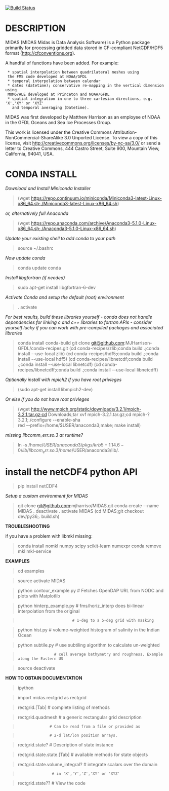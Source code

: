 [![Build Status](https://travis-ci.org/mjharriso/MIDAS.svg?branch=master)](https://travis-ci.org/mjharriso/MIDAS)

# DESCRIPTION

 MIDAS (MIDAS Midas is Data Analysis Software)
 is a Python package primarily for processing
 gridded data stored in CF-compliant NetCDF/HDF5 format
 (http://cfconventions.org).

 A handful of functions have been added.
 For example:

     * spatial interpolation between quadrilateral meshes using
     the FMS code developed at NOAA/GFDL
     * temporal interpolation between calendar
     * dates (datetime); conservative re-mapping in the vertical dimension using
     MOM6/ALE developed at Princeton and NOAA/GFDL
     * spatial integration in one to three cartesian directions, e.g. 'X','XY' or 'XYZ'
       and temporal averaging (Datetime).

 MIDAS was first developed by Matthew Harrison as an employee of NOAA in the
 GFDL Oceans and Sea Ice Processes Group.

 This work is licensed under the Creative Commons
 Attribution-NonCommercial-ShareAlike 3.0 Unported License.
 To view a copy of this license, visit
 http://creativecommons.org/licenses/by-nc-sa/3.0/
 or send a letter to Creative Commons, 444 Castro Street,
 Suite 900, Mountain View, California, 94041, USA.

# CONDA INSTALL

_Download and Install Miniconda Installer_

> (wget https://repo.continuum.io/miniconda/Miniconda3-latest-Linux-x86_64.sh;./Miniconda3-latest-Linux-x86_64.sh)

_or, alternatively full Anaconda_

> (wget https://repo.anaconda.com/archive/Anaconda3-5.1.0-Linux-x86_64.sh;./Anaconda3-5.1.0-Linux-x86_64.sh)

_Update your existing shell to add conda to your path_

> source ~/.bashrc

_Now update conda_

> conda update conda

_Install libgfortran (if needed)_

> sudo apt-get install libgfortran-6-dev

_Activate Conda and setup the default (root) environment_

> . activate

_For best results, build these libraries yourself - conda does not handle_
_dependencies for linking c and c++ libraries to fortran APIs - consider yourself_
_lucky if you can work with pre-compiled packages and associated libraries_

> conda install conda-build
> git clone git@github.com:MJHarrison-GFDL/conda-recipes.git
> (cd conda-recipes/zlib;conda build .;conda install --use-local zlib)
> (cd conda-recipes/hdf5;conda build .;conda install --use-local hdf5)
> (cd conda-recipes/libnetcdf;conda build .;conda install --use-local libnetcdf)
>(cd conda-recipes/libnetcdff;conda build .;conda install --use-local libnetcdff)

_Optionally install with mpich2_
_If you have root privleges_

> (sudo apt-get install libmpich2-dev)

_Or else if you do not have root privleges_

> (wget http://www.mpich.org/static/downloads/3.2.1/mpich-3.2.1.tar.gz;cd Downloads;tar xvf mpich-3.2.1.tar.gz;cd mpich-?3.2.1;./configure --enable-sha\
red --prefix=/home/$USER/anaconda3;make; make install)


_missing libcomm_err.so.3 at runtime?_

> ln -s /home/$USER/anaconda3/pkgs/krb5-1.14.6-0/lib/libcom_err.so.3 /home/$USER/anaconda3/lib/.

# install the netCDF4 python API

> pip install netCDF4

_Setup a custom environment for MIDAS_

> git clone git@github.com:mjharriso/MIDAS.git
> conda create --name MIDAS
> . deactivate
> . activate MIDAS
> (cd MIDAS;git checkout dev/py36;. build.sh)

**TROUBLESHOOTING**

if you have a problem with libmkl missing:

> conda install nomkl numpy scipy scikit-learn numexpr
> conda remove mkl mkl-service

**EXAMPLES**

> cd examples

> source activate MIDAS

> python contour_example.py # Fetches OpenDAP URL from NODC and plots with Matplotlib

> python hinterp_example.py # fms/horiz_interp does bi-linear interpolation from the original

>	                          # 1-deg to a 5-deg grid with masking

> python hist.py            # volume-weighted histogram of salinity in the Indian Ocean

> python subtile.py         # use subtiling algorithm to calculate un-weighted

> 		       		  # cell average bathymetry and roughness. Example along the Eastern US

> source deactivate

**HOW TO OBTAIN DOCUMENTATION**

> ipython

> import midas.rectgrid as rectgrid

> rectgrid.[Tab]   # complete listing of methods

> rectgrid.quadmesh       # a generic rectangular grid description

>				    # Can be read from a file or provided as

>				    # 2-d lat/lon position arrays.

> rectgrid.state?  # Description of state instance

> rectgrid.state.state.[Tab] # available methods for state objects

> rectgrid.state.volume_integral?  # integrate scalars over the domain

>				     # in 'X','Y','Z','XY' or 'XYZ'

> rectgrid.state?? # View the code
